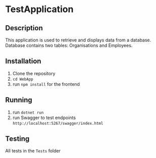 # TestApplication

## Description

This application is used to retrieve and displays data from a database. Database contains two tables: Organisations and Employees.
 
## Installation

1. Clone the repository
2. `cd WebApp`
3. run `npm install` for the frontend

## Running

1. run `dotnet run`
2. run Swagger to test endpoints  `http://localhost:5267/swagger/index.html`

## Testing

All tests in the `Tests` folder
